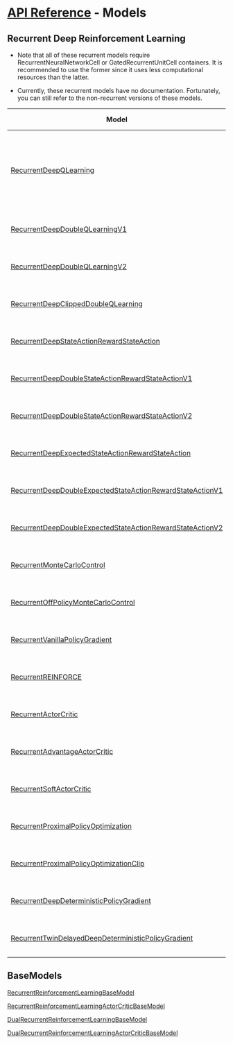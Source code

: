 # [API Reference](../API.md) - Models

## Recurrent Deep Reinforcement Learning

* Note that all of these recurrent models require RecurrentNeuralNetworkCell or GatedRecurrentUnitCell containers. It is recommended to use the former since it uses less computational resources than the latter.

* Currently, these recurrent models have no documentation. Fortunately, you can still refer to the non-recurrent versions of these models.

| Model                                                                                                                                                     | Alternate Names                           | Use Cases                                                                   |
|-----------------------------------------------------------------------------------------------------------------------------------------------------------|-------------------------------------------|-----------------------------------------------------------------------------|
| [RecurrentDeepQLearning](RecurrentModels/RecurrentDeepQLearning.md)                                                                                         | Recurrent Deep Q Network                | Self-Learning Fighting AIs, Self-Learning Parkouring AIs, Self-Driving Cars |
| [RecurrentDeepDoubleQLearningV1](RecurrentModels/RecurrentDeepDoubleQLearningV1.md)                                                                         | Recurrent Double Deep Q Network (2010)  | Same As Recurrent Deep Q-Learning                                           |
| [RecurrentDeepDoubleQLearningV2](RecurrentModels/RecurrentDeepDoubleQLearningV2.md)                                                                         | Recurrent Double Deep Q Network (2015)  | Same As Recurrent Deep Q-Learning                                           |
| [RecurrentDeepClippedDoubleQLearning](RecurrentModels/RecurrentDeepClippedDoubleQLearning.md)                                                               | Recurrent Clipped Double Deep Q Network | Same As Recurrent Deep Q-Learning                                           |
| [RecurrentDeepStateActionRewardStateAction](RecurrentModels/RecurrentDeepStateActionRewardStateAction.md)                                                   | Recurrent Deep SARSA                    | Same As Recurrent Deep Q-Learning                                           |
| [RecurrentDeepDoubleStateActionRewardStateActionV1](RecurrentModels/RecurrentDeepDoubleStateActionRewardStateActionV1.md)                                   | Recurrent Double Deep SARSA             | Same As Recurrent Deep Q-Learning                                           |
| [RecurrentDeepDoubleStateActionRewardStateActionV2](RecurrentModels/RecurrentDeepDoubleStateActionRewardStateActionV2.md)                                   | Recurrent Double Deep SARSA             | Same As Recurrent Deep Q-Learning                                           |
| [RecurrentDeepExpectedStateActionRewardStateAction](RecurrentModels/RecurrentDeepExpectedStateActionRewardStateAction.md)                                   | Recurrent Deep Expected SARSA           | Same As Recurrent Deep Q-Learning                                           |
| [RecurrentDeepDoubleExpectedStateActionRewardStateActionV1](RecurrentModels/RecurrentDeepDoubleExpectedStateActionRewardStateActionV1.md)                   | Recurrent Double Deep Expected SARSA    | Same As Recurrent Deep Q-Learning                                           |
| [RecurrentDeepDoubleExpectedStateActionRewardStateActionV2](RecurrentModels/RecurrentDeepDoubleExpectedStateActionRewardStateActionV2.md)                   | Recurrent Double Deep Expected SARSA    | Same As Recurrent Deep Q-Learning                                           |
| [RecurrentMonteCarloControl](RecurrentModels/RecurrentMonteCarloControl.md)                                                                                 | None                                    | Same As Recurrent Deep Q-Learning                                           |
| [RecurrentOffPolicyMonteCarloControl](RecurrentModels/RecurrentOffPolicyMonteCarloControl.md)                                                               | None                                    | Same As Recurrent Deep Q-Learning                                           |
| [RecurrentVanillaPolicyGradient](RecurrentModels/RecurrentVanillaPolicyGradient.md)                                                                         | Recurrent VPG                           | Same As Recurrent Deep Q-Learning                                           |
| [RecurrentREINFORCE](RecurrentModels/RecurrentREINFORCE.md)                                                                                                 | None                                    | Same As Recurrent Deep Q-Learning                                           |
| [RecurrentActorCritic](RecurrentModels/RecurrentActorCritic.md)                                                                                             | Recurrent AC                            | Same As Recurrent Deep Q-Learning                                           |
| [RecurrentAdvantageActorCritic](RecurrentModels/RecurrentAdvantageActorCritic.md)                                                                           | RecurrentA2C                            | Same As Recurrent Deep Q-Learning                                           |
| [RecurrentSoftActorCritic](RecurrentModels/RecurrentSoftActorCritic.md)                                                                                     | Recurrent SAC                           | Same As Recurrent Deep Q-Learning                                           |
| [RecurrentProximalPolicyOptimization](RecurrentModels/RecurrentProximalPolicyOptimization.md)                                                               | Recurrent PPO                           | Same As Recurrent Deep Q-Learning                                           |
| [RecurrentProximalPolicyOptimizationClip](RecurrentModels/RecurrentProximalPolicyOptimizationClip.md)                                                       | RecurrentPPO-Clip                       | Same As Recurrent Deep Q-Learning                                           |
| [RecurrentDeepDeterministicPolicyGradient](RecurrentModels/RecurrentDeepDeterministicPolicyGradient.md)                                                     | Recurrent DDPG                          | Same As Recurrent Deep Q-Learning                                           |
| [RecurrentTwinDelayedDeepDeterministicPolicyGradient](RecurrentModels/RecurrentTwinDelayedDeepDeterministicPolicyGradient.md)                               | Recurrent TD3                           | Same As Recurrent Deep Q-Learning                                           |

## BaseModels

[RecurrentReinforcementLearningBaseModel](RecurrentModels/RecurrentReinforcementLearningBaseModel.md)

[RecurrentReinforcementLearningActorCriticBaseModel](RecurrentModels/RecurrentReinforcementLearningActorCriticBaseModel.md)

[DualRecurrentReinforcementLearningBaseModel](RecurrentModels/DualRecurrentReinforcementLearningBaseModel.md)

[DualRecurrentReinforcementLearningActorCriticBaseModel](RecurrentModels/DualRecurrentReinforcementLearningActorCriticBaseModel.md)
